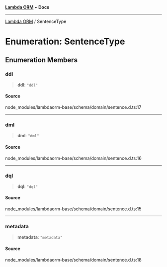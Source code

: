 [**Lambda ORM**](../README.md) • **Docs**

***

[Lambda ORM](../README.md) / SentenceType

# Enumeration: SentenceType

## Enumeration Members

### ddl

> **ddl**: `"ddl"`

#### Source

node\_modules/lambdaorm-base/schema/domain/sentence.d.ts:17

***

### dml

> **dml**: `"dml"`

#### Source

node\_modules/lambdaorm-base/schema/domain/sentence.d.ts:16

***

### dql

> **dql**: `"dql"`

#### Source

node\_modules/lambdaorm-base/schema/domain/sentence.d.ts:15

***

### metadata

> **metadata**: `"metadata"`

#### Source

node\_modules/lambdaorm-base/schema/domain/sentence.d.ts:18
